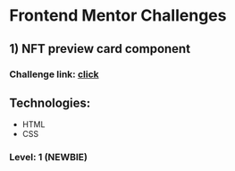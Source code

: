 # Frontend Mentor Challenges

## 1) NFT preview card component

### Challenge link: [click](https://www.frontendmentor.io/challenges/nft-preview-card-component-SbdUL_w0U)

## Technologies:

- HTML
- CSS

### Level: 1 (NEWBIE)